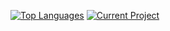 [![Top Languages](https://github-readme-stats.vercel.app/api/top-langs/?username=devPrzemuS&theme=synthwave)](https://github.com/dewPrzemuS)
[![Current Project](https://github-readme-stats.vercel.app/api/pin/?username=dewprzemus&repo=p-lifesteal&theme=synthwave)](https://github.com/dewPrzemuS/P-LifeSteal)
